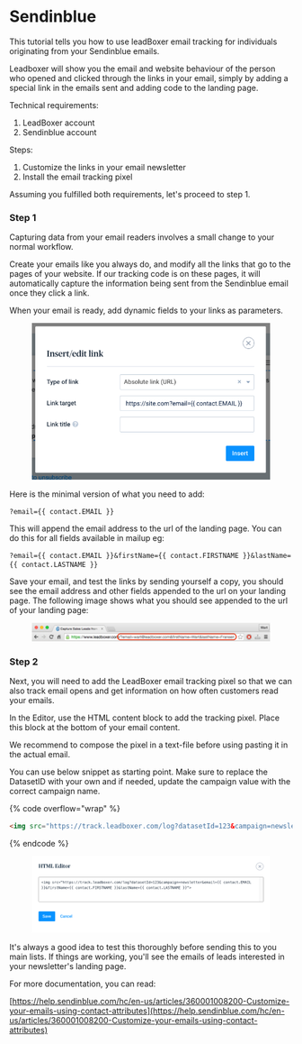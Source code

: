 # Sendinblue

This tutorial tells you how to use leadBoxer email tracking for individuals originating from your Sendinblue emails.

Leadboxer will show you the email and website behaviour of the person who opened and clicked through the links in your email, simply by adding a special link in the emails sent and adding code to the landing page.

Technical requirements:

1. LeadBoxer account
2. Sendinblue account

Steps:

1. Customize the links in your email newsletter
2. Install the email tracking pixel

Assuming you fulfilled both requirements, let's proceed to step 1.

### Step 1

Capturing data from your email readers involves a small change to your normal workflow.

Create your emails like you always do, and modify all the links that go to the pages of your website. If our tracking code is on these pages, it will automatically capture the information being sent from the Sendinblue email once they click a link.

When your email is ready, add dynamic fields to your links as parameters.

<figure><img src="../../../.gitbook/assets/test_-_Editor.png" alt=""><figcaption></figcaption></figure>

Here is the minimal version of what you need to add:

```
?email={{ contact.EMAIL }}
```

This will append the email address to the url of the landing page. You can do this for all fields available in mailup eg:

```
?email={{ contact.EMAIL }}&firstName={{ contact.FIRSTNAME }}&lastName={{ contact.LASTNAME }}
```

Save your email, and test the links by sending yourself a copy, you should see the email address and other fields appended to the url on your landing page. The following image shows what you should see appended to the url of your landing page:

<figure><img src="../../../.gitbook/assets/Mailchimp-LeadBoxer-landing-url.png" alt=""><figcaption></figcaption></figure>

### Step 2

Next, you will need to add the LeadBoxer email tracking pixel so that we can also track email opens and get information on how often customers read your emails.

In the Editor, use the HTML content block to add the tracking pixel. Place this block at the bottom of your email content.

We recommend to compose the pixel in a text-file before using pasting it in the actual email.

You can use below snippet as starting point. Make sure to replace the DatasetID with your own and if needed, update the campaign value with the correct campaign name.

{% code overflow="wrap" %}
```html
<img src="https://track.leadboxer.com/log?datasetId=123&campaign=newsletter&email={{ contact.EMAIL }}&firstName={{ contact.FIRSTNAME }}&lastName={{ contact.LASTNAME }}">
```
{% endcode %}

<figure><img src="../../../.gitbook/assets/test_-_Editor (1).png" alt=""><figcaption></figcaption></figure>

It's always a good idea to test this thoroughly before sending this to you main lists. If things are working, you'll see the emails of leads interested in your newsletter's landing page.

For more documentation, you can read:

[https://help.sendinblue.com/hc/en-us/articles/360001008200-Customize-your-emails-using-contact-attributes](https://help.sendinblue.com/hc/en-us/articles/360001008200-Customize-your-emails-using-contact-attributes)
